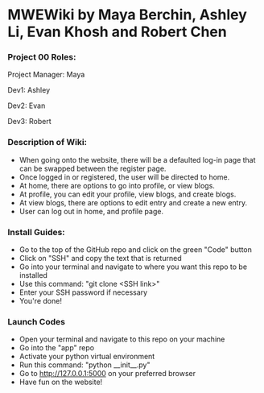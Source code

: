 # MWEWiki by Maya Berchin, Ashley Li, Evan Khosh and Robert Chen

### Project 00 Roles:
Project Manager: Maya

Dev1: Ashley

Dev2: Evan

Dev3: Robert

### Description of Wiki:
- When going onto the website, there will be a defaulted log-in page that can be swapped between the register page.
- Once logged in or registered, the user will be directed to home.
- At home, there are options to go into profile, or view blogs.
- At profile, you can edit your profile, view blogs, and create blogs.
- At view blogs, there are options to edit entry and create a new entry.
- User can log out in home, and profile page.

### Install Guides:
- Go to the top of the GitHub repo and click on the green "Code" button
- Click on "SSH" and copy the text that is returned
- Go into your terminal and navigate to where you want this repo to be installed
- Use this command: "git clone \<SSH link\>"
- Enter your SSH password if necessary
- You're done!

### Launch Codes
- Open your terminal and navigate to this repo on your machine
- Go into the "app" repo
- Activate your python virtual environment
- Run this command: "python \_\_init\_\_.py"
- Go to http://127.0.0.1:5000 on your preferred browser
- Have fun on the website!
